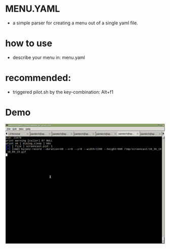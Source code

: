 MENU.YAML 
===
- a simple parser for creating a menu out of a single yaml file.


how to use
===
- describe your menu in: menu.yaml



recommended:
==
- triggered pilot.sh by the key-combination: Alt+f1


Demo
==
![demo](./DEMO/run.gif)
